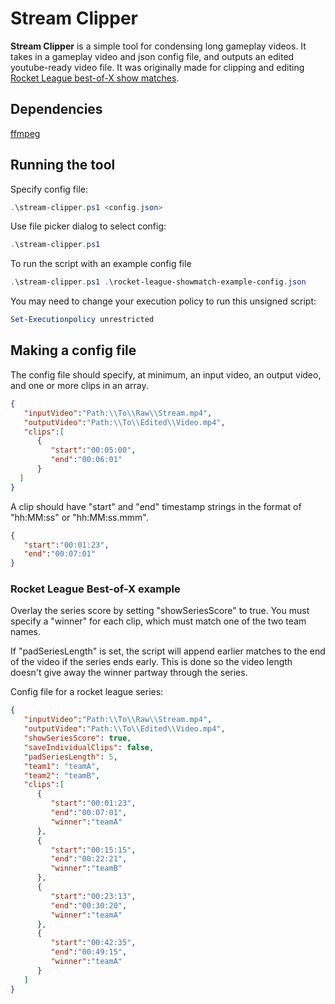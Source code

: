 # Stream Clipper
**Stream Clipper** is a simple tool for condensing long gameplay videos. It takes in a gameplay video and json config file, and outputs an edited youtube-ready video file.  It was originally made for clipping and editing [Rocket League best-of-X show matches](#Rocket-League-Best-of-X-example).

## Dependencies
[ffmpeg](https://www.ffmpeg.org/download.html)

## Running the tool
Specify config file:
```powershell
.\stream-clipper.ps1 <config.json>
```

Use file picker dialog to select config:
```powershell
.\stream-clipper.ps1
```

To run the script with an example config file
```powershell
.\stream-clipper.ps1 .\rocket-league-showmatch-example-config.json
```

You may need to change your execution policy to run this unsigned script:
```powershell
Set-Executionpolicy unrestricted
```

## Making a config file
The config file should specify, at minimum, an input video, an output video, and one or more clips in an array.
```json
{  
   "inputVideo":"Path:\\To\\Raw\\Stream.mp4",
   "outputVideo":"Path:\\To\\Edited\\Video.mp4",
   "clips":[  
      {  
         "start":"00:05:00",
         "end":"00:06:01"
      }
  ]
}
```

A clip should have "start" and "end" timestamp strings in the format of "hh:MM:ss" or "hh:MM:ss.mmm".
```json
{  
   "start":"00:01:23",
   "end":"00:07:01"
}
```

### Rocket League Best-of-X example
Overlay the series score by setting "showSeriesScore" to true.  You must specify a "winner" for each clip, which must match one of the two team names.

If "padSeriesLength" is set, the script will append earlier matches to the end of the video if the series ends early.  This is done so the video length doesn't give away the winner partway through the series.

Config file for a rocket league series:
```json
{  
   "inputVideo":"Path:\\To\\Raw\\Stream.mp4",
   "outputVideo":"Path:\\To\\Edited\\Video.mp4",
   "showSeriesScore": true,
   "saveIndividualClips": false,
   "padSeriesLength": 5,
   "team1": "teamA",
   "team2": "teamB",
   "clips":[  
      {  
         "start":"00:01:23",
         "end":"00:07:01",
         "winner":"teamA"
      },
      {  
         "start":"00:15:15",
         "end":"00:22:21",
         "winner":"teamB"
      },
      {  
         "start":"00:23:13",
         "end":"00:30:20",
         "winner":"teamA"
      },
      {  
         "start":"00:42:35",
         "end":"00:49:15",
         "winner":"teamA"
      }
   ]
}
```
